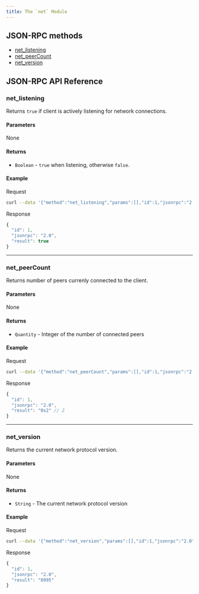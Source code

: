 ```yaml
---
title: The `net` Module
---
```


## JSON-RPC methods

- [net_listening](#net_listening)
- [net_peerCount](#net_peercount)
- [net_version](#net_version)

## JSON-RPC API Reference

### net_listening

Returns `true` if client is actively listening for network connections.

#### Parameters

None

#### Returns

- `Boolean` - `true` when listening, otherwise `false`.

#### Example

Request
```bash
curl --data '{"method":"net_listening","params":[],"id":1,"jsonrpc":"2.0"}' -H "Content-Type: application/json" -X POST localhost:8545
```

Response
```js
{
  "id": 1,
  "jsonrpc": "2.0",
  "result": true
}
```

***

### net_peerCount

Returns number of peers currenly connected to the client.

#### Parameters

None

#### Returns

- `Quantity` - Integer of the number of connected peers

#### Example

Request
```bash
curl --data '{"method":"net_peerCount","params":[],"id":1,"jsonrpc":"2.0"}' -H "Content-Type: application/json" -X POST localhost:8545
```

Response
```js
{
  "id": 1,
  "jsonrpc": "2.0",
  "result": "0x2" // 2
}
```

***

### net_version

Returns the current network protocol version.

#### Parameters

None

#### Returns

- `String` - The current network protocol version

#### Example

Request
```bash
curl --data '{"method":"net_version","params":[],"id":1,"jsonrpc":"2.0"}' -H "Content-Type: application/json" -X POST localhost:8545
```

Response
```js
{
  "id": 1,
  "jsonrpc": "2.0",
  "result": "8995"
}
```
